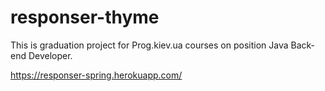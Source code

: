 # responser-thyme

This is graduation project for Prog.kiev.ua courses on position Java Back-end Developer. 

https://responser-spring.herokuapp.com/
